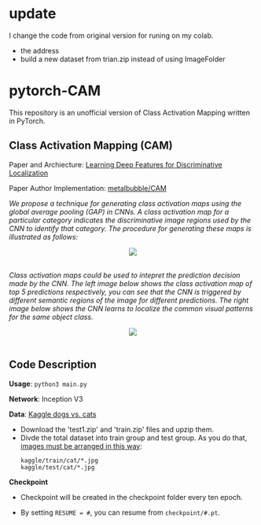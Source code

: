 # update
I change the code from original version for runing on my colab.

 - the address
 - build a new dataset from trian.zip instead of using ImageFolder 

# pytorch-CAM
This repository is an unofficial version of Class Activation Mapping written in PyTorch.

## Class Activation Mapping (CAM)
Paper and Archiecture: [Learning Deep Features for Discriminative Localization][1]

Paper Author Implementation: [metalbubble/CAM][2]

*We propose a technique for generating class activation maps using the global average pooling (GAP) in CNNs. A class activation map for a particular category indicates the discriminative image regions used by the CNN to identify that category. The procedure for generating these maps is illustrated as follows:*

<div align="center">
  <img src="http://cnnlocalization.csail.mit.edu/framework.jpg"><br><br>
</div>

*Class activation maps could be used to intepret the prediction decision made by the CNN. The left image below shows the class activation map of top 5 predictions respectively, you can see that the CNN is triggered by different semantic regions of the image for different predictions. The right image below shows the CNN learns to localize the common visual patterns for the same object class.*

<div align="center">
  <img src="http://cnnlocalization.csail.mit.edu/example.jpg"><br><br>
</div>


## Code Description
**Usage**: `python3 main.py`

**Network**: Inception V3

**Data**: [Kaggle dogs vs. cats][3]
- Download the 'test1.zip' and 'train.zip' files and upzip them.
- Divde the total dataset into train group and test group. As you do that, [images must be arranged in this way][4]:
  ```
  kaggle/train/cat/*.jpg
  kaggle/test/cat/*.jpg
  ```
  
**Checkpoint**
- Checkpoint will be created in the checkpoint folder every ten epoch.
- By setting `RESUME = #`, you can resume from `checkpoint/#.pt`.

  [1]: https://arxiv.org/abs/1512.04150
  [2]: https://github.com/metalbubble/CAM
  [3]: https://www.kaggle.com/c/dogs-vs-cats/data
  [4]: http://pytorch.org/docs/master/torchvision/datasets.html#imagefolder
